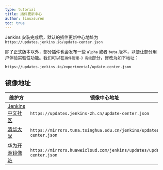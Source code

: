 ```yaml
---
type: tutorial
title: 插件更新中心
author: linuxsuren
toc: true
---
```


Jenkins 安装完成后，默认的插件更新中心地址为 `https://updates.jenkins.io/update-center.json`

除了正式版本以外，部分插件也会发布一些 `alpha` 或者 `beta` 版本，以便让部分用户体验实验性功能。我们可以在`插件管理-》高级`部分，修改为如下地址：

`https://updates.jenkins.io/experimental/update-center.json`

## 镜像地址
|维护方|镜像中心地址|
|---|---|
| [Jenkins 中文社区](https://github.com/jenkins-zh/mirror-proxy) | `https://updates.jenkins-zh.cn/update-center.json` |
|[清华大学](https://mirrors.tuna.tsinghua.edu.cn/jenkins/)|`https://mirrors.tuna.tsinghua.edu.cn/jenkins/updates/update-center.json`|
|[华为开源镜像站](https://mirrors.huaweicloud.com/jenkins/)|`https://mirrors.huaweicloud.com/jenkins/updates/update-center.json`|
